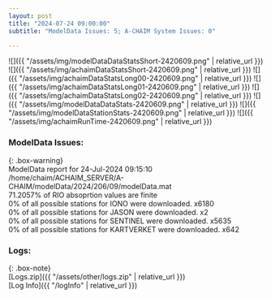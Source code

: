 ```yaml
---
layout: post
title: "2024-07-24 09:00:00"
subtitle: "ModelData Issues: 5; A-CHAIM System Issues: 0"

---
```


![]({{ "/assets/img/modelDataDataStatsShort-2420609.png" | relative_url }})
![]({{ "/assets/img/achaimDataStatsShort-2420609.png" | relative_url }})
![]({{ "/assets/img/achaimDataStatsLong00-2420609.png" | relative_url }})
![]({{ "/assets/img/achaimDataStatsLong01-2420609.png" | relative_url }})
![]({{ "/assets/img/achaimDataStatsLong02-2420609.png" | relative_url }})
![]({{ "/assets/img/modelDataDataStats-2420609.png" | relative_url }})
![]({{ "/assets/img/modelDataStationStats-2420609.png" | relative_url }})
![]({{ "/assets/img/achaimRunTime-2420609.png" | relative_url }})


### ModelData Issues:  
  
{: .box-warning}  
 ModelData report for 24-Jul-2024 09:15:10   
 /home/chaim/ACHAIM_SERVER/A-CHAIM/modelData/2024/206/09/modelData.mat   
 71.2057% of RIO absoprtion values are finite   
 0% of all possible stations for IONO were downloaded. x6180   
 0% of all possible stations for JASON were downloaded. x2   
 0% of all possible stations for SENTINEL were downloaded. x5635   
 0% of all possible stations for KARTVERKET were downloaded. x642   
  


### Logs:  
  
{: .box-note}  
[Logs.zip]({{ "/assets/other/logs.zip" | relative_url }})  
[Log Info]({{ "/logInfo" | relative_url }})  
